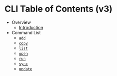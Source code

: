 # CLI Table of Contents (v3)

- Overview
  - [Introduction](index.md)
- Command List
  - [`add`](add.md)
  - [`copy`](copy.md)
  - [`list`](list.md)
  - [`open`](open.md)
  - [`run`](run.md)
  - [`sync`](sync.md)
  - [`update`](update.md)
